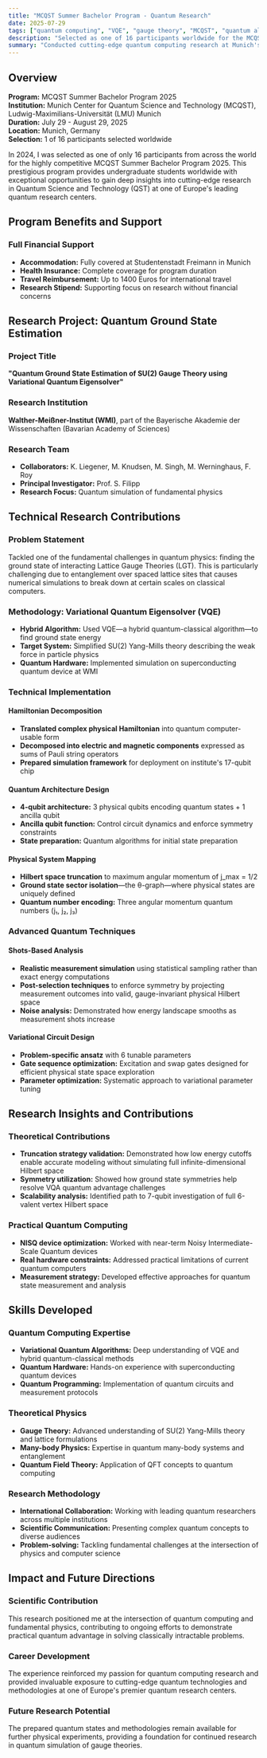 ```yaml
---
title: "MCQST Summer Bachelor Program - Quantum Research"
date: 2025-07-29
tags: ["quantum computing", "VQE", "gauge theory", "MCQST", "quantum algorithms"]
description: "Selected as one of 16 participants worldwide for the MCQST Summer Bachelor Program 2025, conducting research on Quantum Ground State Estimation of SU(2) Gauge Theory."
summary: "Conducted cutting-edge quantum computing research at Munich's leading quantum center, implementing Variational Quantum Eigensolver for SU(2) Yang-Mills theory on superconducting quantum devices."
---
```


## Overview

**Program:** MCQST Summer Bachelor Program 2025  
**Institution:** Munich Center for Quantum Science and Technology (MCQST), Ludwig-Maximilians-Universität (LMU) Munich  
**Duration:** July 29 - August 29, 2025  
**Location:** Munich, Germany  
**Selection:** 1 of 16 participants selected worldwide

In 2024, I was selected as one of only 16 participants from across the world for the highly competitive MCQST Summer Bachelor Program 2025. This prestigious program provides undergraduate students worldwide with exceptional opportunities to gain deep insights into cutting-edge research in Quantum Science and Technology (QST) at one of Europe's leading quantum research centers.

## Program Benefits and Support

### Full Financial Support
- **Accommodation:** Fully covered at Studentenstadt Freimann in Munich
- **Health Insurance:** Complete coverage for program duration
- **Travel Reimbursement:** Up to 1400 Euros for international travel
- **Research Stipend:** Supporting focus on research without financial concerns

## Research Project: Quantum Ground State Estimation

### Project Title
**"Quantum Ground State Estimation of SU(2) Gauge Theory using Variational Quantum Eigensolver"**

### Research Institution
**Walther-Meißner-Institut (WMI)**, part of the Bayerische Akademie der Wissenschaften (Bavarian Academy of Sciences)

### Research Team
- **Collaborators:** K. Liegener, M. Knudsen, M. Singh, M. Werninghaus, F. Roy
- **Principal Investigator:** Prof. S. Filipp
- **Research Focus:** Quantum simulation of fundamental physics

## Technical Research Contributions

### Problem Statement
Tackled one of the fundamental challenges in quantum physics: finding the ground state of interacting Lattice Gauge Theories (LGT). This is particularly challenging due to entanglement over spaced lattice sites that causes numerical simulations to break down at certain scales on classical computers.

### Methodology: Variational Quantum Eigensolver (VQE)
- **Hybrid Algorithm:** Used VQE—a hybrid quantum-classical algorithm—to find ground state energy
- **Target System:** Simplified SU(2) Yang-Mills theory describing the weak force in particle physics
- **Quantum Hardware:** Implemented simulation on superconducting quantum device at WMI

### Technical Implementation

#### Hamiltonian Decomposition
- **Translated complex physical Hamiltonian** into quantum computer-usable form
- **Decomposed into electric and magnetic components** expressed as sums of Pauli string operators
- **Prepared simulation framework** for deployment on institute's 17-qubit chip

#### Quantum Architecture Design
- **4-qubit architecture:** 3 physical qubits encoding quantum states + 1 ancilla qubit
- **Ancilla qubit function:** Control circuit dynamics and enforce symmetry constraints
- **State preparation:** Quantum algorithms for initial state preparation

#### Physical System Mapping
- **Hilbert space truncation** to maximum angular momentum of j_max = 1/2
- **Ground state sector isolation**—the θ-graph—where physical states are uniquely defined
- **Quantum number encoding:** Three angular momentum quantum numbers (j₁, j₂, j₃)

### Advanced Quantum Techniques

#### Shots-Based Analysis
- **Realistic measurement simulation** using statistical sampling rather than exact energy computations
- **Post-selection techniques** to enforce symmetry by projecting measurement outcomes into valid, gauge-invariant physical Hilbert space
- **Noise analysis:** Demonstrated how energy landscape smooths as measurement shots increase

#### Variational Circuit Design
- **Problem-specific ansatz** with 6 tunable parameters
- **Gate sequence optimization:** Excitation and swap gates designed for efficient physical state space exploration
- **Parameter optimization:** Systematic approach to variational parameter tuning

## Research Insights and Contributions

### Theoretical Contributions
- **Truncation strategy validation:** Demonstrated how low energy cutoffs enable accurate modeling without simulating full infinite-dimensional Hilbert space
- **Symmetry utilization:** Showed how ground state symmetries help resolve VQA quantum advantage challenges
- **Scalability analysis:** Identified path to 7-qubit investigation of full 6-valent vertex Hilbert space

### Practical Quantum Computing
- **NISQ device optimization:** Worked with near-term Noisy Intermediate-Scale Quantum devices
- **Real hardware constraints:** Addressed practical limitations of current quantum computers
- **Measurement strategy:** Developed effective approaches for quantum state measurement and analysis

## Skills Developed

### Quantum Computing Expertise
- **Variational Quantum Algorithms:** Deep understanding of VQE and hybrid quantum-classical methods
- **Quantum Hardware:** Hands-on experience with superconducting quantum devices
- **Quantum Programming:** Implementation of quantum circuits and measurement protocols

### Theoretical Physics
- **Gauge Theory:** Advanced understanding of SU(2) Yang-Mills theory and lattice formulations
- **Many-body Physics:** Expertise in quantum many-body systems and entanglement
- **Quantum Field Theory:** Application of QFT concepts to quantum computing

### Research Methodology
- **International Collaboration:** Working with leading quantum researchers across multiple institutions
- **Scientific Communication:** Presenting complex quantum concepts to diverse audiences
- **Problem-solving:** Tackling fundamental challenges at the intersection of physics and computer science

## Impact and Future Directions

### Scientific Contribution
This research positioned me at the intersection of quantum computing and fundamental physics, contributing to ongoing efforts to demonstrate practical quantum advantage in solving classically intractable problems.

### Career Development
The experience reinforced my passion for quantum computing research and provided invaluable exposure to cutting-edge quantum technologies and methodologies at one of Europe's premier quantum research centers.

### Future Research Potential
The prepared quantum states and methodologies remain available for further physical experiments, providing a foundation for continued research in quantum simulation of gauge theories.
